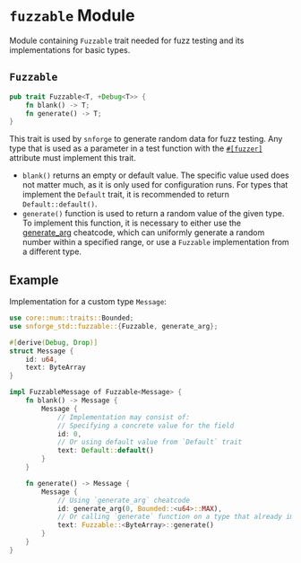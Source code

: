 # `fuzzable` Module

Module containing `Fuzzable` trait needed for fuzz testing and its implementations for basic types.

## `Fuzzable`

```rust
pub trait Fuzzable<T, +Debug<T>> {
    fn blank() -> T;
    fn generate() -> T;
}
```

This trait is used by `snforge` to generate random data for fuzz testing.
Any type that is used as a parameter in a test function with the [`#[fuzzer]`](../../testing/test-attributes.md#fuzzer) attribute must implement this trait.

- `blank()` returns an empty or default value. The specific value used does not matter much, as it is only used for configuration runs. For types that implement the `Default` trait, it is recommended to return `Default::default()`.
- `generate()` function is used to return a random value of the given type. To implement this function, it is necessary to either use the [generate_arg](../cheatcodes/generate_arg.md) cheatcode,
which can uniformly generate a random number within a specified range, or use a `Fuzzable` implementation from a different type.

## Example

Implementation for a custom type `Message`:

```rust
use core::num::traits::Bounded;
use snforge_std::fuzzable::{Fuzzable, generate_arg};

#[derive(Debug, Drop)]
struct Message {
    id: u64,
    text: ByteArray
}

impl FuzzableMessage of Fuzzable<Message> {
    fn blank() -> Message {
        Message {
            // Implementation may consist of:
            // Specifying a concrete value for the field
            id: 0,
            // Or using default value from `Default` trait
            text: Default::default()
        }
    }

    fn generate() -> Message {
        Message {
            // Using `generate_arg` cheatcode
            id: generate_arg(0, Bounded::<u64>::MAX),
            // Or calling `generate` function on a type that already implements `Fuzzable`
            text: Fuzzable::<ByteArray>::generate()
        }
    }
}
```
